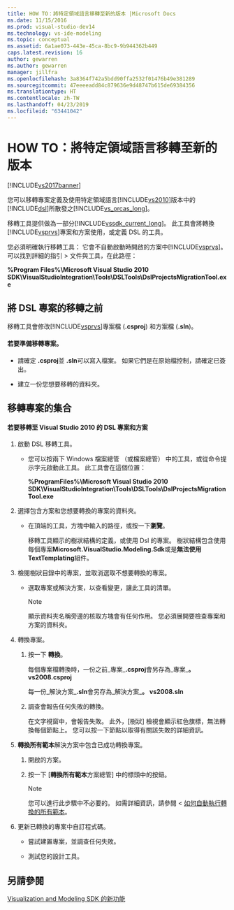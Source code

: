 ```yaml
---
title: HOW TO：將特定領域語言移轉至新的版本 |Microsoft Docs
ms.date: 11/15/2016
ms.prod: visual-studio-dev14
ms.technology: vs-ide-modeling
ms.topic: conceptual
ms.assetid: 6a1ae073-443e-45ca-8bc9-9b944362b449
caps.latest.revision: 16
author: gewarren
ms.author: gewarren
manager: jillfra
ms.openlocfilehash: 3a8364f742a5bdd90ffa2532f01476b49e381289
ms.sourcegitcommit: 47eeeeadd84c879636e9d48747b615de69384356
ms.translationtype: HT
ms.contentlocale: zh-TW
ms.lasthandoff: 04/23/2019
ms.locfileid: "63441042"
---
```

# <a name="how-to-migrate-a-domain-specific-language-to-a-new-version"></a>HOW TO：將特定領域語言移轉至新的版本
[!INCLUDE[vs2017banner](../includes/vs2017banner.md)]

您可以移轉專案定義及使用特定領域語言[!INCLUDE[vs2010](../includes/vs2010-md.md)]版本中的[!INCLUDE[dsl](../includes/dsl-md.md)]所散發之[!INCLUDE[vs_orcas_long](../includes/vs-orcas-long-md.md)]。  
  
 移轉工具提供做為一部分[!INCLUDE[vssdk_current_long](../includes/vssdk-current-long-md.md)]。 此工具會將轉換[!INCLUDE[vsprvs](../includes/vsprvs-md.md)]專案和方案使用，或定義 DSL 的工具。  
  
 您必須明確執行移轉工具： 它會不自動啟動時開啟的方案中[!INCLUDE[vsprvs](../includes/vsprvs-md.md)]。 可以找到詳細的指引 > 文件與工具，在此路徑：  
  
 **%Program Files%\Microsoft Visual Studio 2010 SDK\VisualStudioIntegration\Tools\DSLTools\DslProjectsMigrationTool.exe**  
  
## <a name="before-you-migrate-your-dsl-projects"></a>將 DSL 專案的移轉之前  
 移轉工具會修改[!INCLUDE[vsprvs](../includes/vsprvs-md.md)]專案檔 (**.csproj**) 和方案檔 (**.sln**)。  
  
#### <a name="to-prepare-projects-for-migration"></a>若要準備移轉專案。  
  
- 請確定 **.csproj**並 **.sln**可以寫入檔案。 如果它們是在原始檔控制，請確定已簽出。  
  
- 建立一份您想要移轉的資料夾。  
  
## <a name="migrating-a-collection-of-projects"></a>移轉專案的集合  
  
#### <a name="to-migrate-dsl-projects-and-solutions-to-visual-studio-2010"></a>若要移轉至 Visual Studio 2010 的 DSL 專案和方案  
  
1. 啟動 DSL 移轉工具。  
  
   - 您可以按兩下 Windows 檔案總管 （或檔案總管） 中的工具，或從命令提示字元啟動此工具。 此工具會在這個位置：  
  
        **%ProgramFiles%\Microsoft Visual Studio 2010 SDK\VisualStudioIntegration\Tools\DSLTools\DslProjectsMigrationTool.exe**  
  
2. 選擇包含方案和您想要轉換的專案的資料夾。  
  
   - 在頂端的工具，方塊中輸入的路徑，或按一下**瀏覽**。  
  
     移轉工具顯示的樹狀結構的定義，或使用 Dsl 的專案。 樹狀結構包含使用每個專案**Microsoft.VisualStudio.Modeling.Sdk**或是**無法使用 TextTemplating**組件。  
  
3. 檢閱樹狀目錄中的專案，並取消選取不想要轉換的專案。  
  
   - 選取專案或解決方案，以查看變更，讓此工具的清單。  
  
       > [!NOTE]
       > 顯示資料夾名稱旁邊的核取方塊會有任何作用。 您必須展開要檢查專案和方案的資料夾。  
  
4. 轉換專案。  
  
   1. 按一下 **轉換**。  
  
        每個專案檔轉換時，一份之前_專案_**.csproj**會另存為_專案_**。 vs2008.csproj**  
  
        每一份_解決方案_**.sln**會另存為_解決方案_**。 vs2008.sln**  
  
   2. 調查會報告任何失敗的轉換。  
  
        在文字視窗中，會報告失敗。 此外，[樹狀] 檢視會顯示紅色旗標，無法轉換每個節點上。 您可以按一下節點以取得有關該失敗的詳細資訊。  
  
5. **轉換所有範本**解決方案中包含已成功轉換專案。  
  
   1. 開啟的方案。  
  
   2. 按一下 [**轉換所有範本**方案總管] 中的標頭中的按鈕。  
  
       > [!NOTE]
       > 您可以進行此步驟中不必要的。 如需詳細資訊，請參閱 <<c0> [ 如何自動執行轉換的所有範本](http://msdn.microsoft.com/b63cfe20-fe5e-47cc-9506-59b29bca768a)。  
  
6. 更新已轉換的專案中自訂程式碼。  
  
   - 嘗試建置專案，並調查任何失敗。  
  
   - 測試您的設計工具。  
  
## <a name="see-also"></a>另請參閱  
 [Visualization and Modeling SDK 的新功能](../misc/what-s-new-in-visualization-and-modeling-sdk.md)
